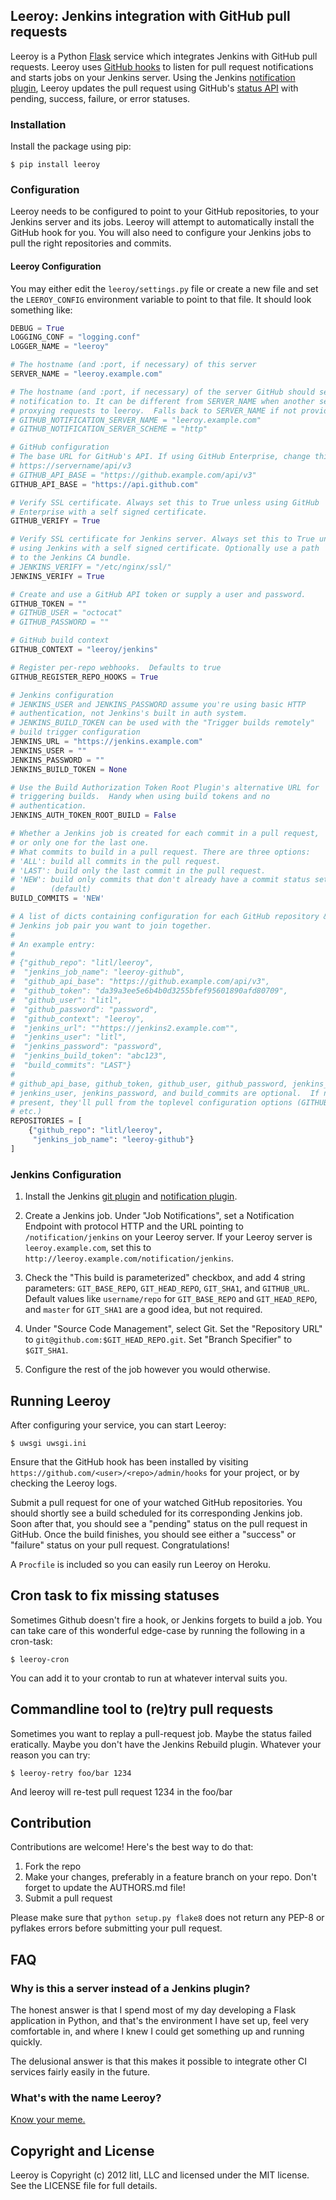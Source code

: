 ## Leeroy: Jenkins integration with GitHub pull requests

Leeroy is a Python [Flask](http://flask.pocoo.org) service which
integrates Jenkins with GitHub pull requests.  Leeroy uses [GitHub
hooks](http://developer.github.com/v3/repos/hooks/) to listen for pull
request notifications and starts jobs on your Jenkins server.  Using the
Jenkins [notification plugin][jnp], Leeroy updates the pull request using
GitHub's [status API](http://developer.github.com/v3/repos/statuses/)
with pending, success, failure, or error statuses.

### Installation

Install the package using pip:

    $ pip install leeroy

### Configuration

Leeroy needs to be configured to point to your GitHub repositories,
to your Jenkins server and its jobs.  Leeroy will attempt to automatically
install the GitHub hook for you.  You will also need to configure your
Jenkins jobs to pull the right repositories and commits.

#### Leeroy Configuration

You may either edit the `leeroy/settings.py` file or create a new file and
set the `LEEROY_CONFIG` environment variable to point to that file.  It
should look something like:

[embedmd]:# (leeroy/settings.py python)
```python
DEBUG = True
LOGGING_CONF = "logging.conf"
LOGGER_NAME = "leeroy"

# The hostname (and :port, if necessary) of this server
SERVER_NAME = "leeroy.example.com"

# The hostname (and :port, if necessary) of the server GitHub should send
# notification to. It can be different from SERVER_NAME when another server is
# proxying requests to leeroy.  Falls back to SERVER_NAME if not provided.
# GITHUB_NOTIFICATION_SERVER_NAME = "leeroy.example.com"
# GITHUB_NOTIFICATION_SERVER_SCHEME = "http"

# GitHub configuration
# The base URL for GitHub's API. If using GitHub Enterprise, change this to
# https://servername/api/v3
# GITHUB_API_BASE = "https://github.example.com/api/v3"
GITHUB_API_BASE = "https://api.github.com"

# Verify SSL certificate. Always set this to True unless using GitHub
# Enterprise with a self signed certificate.
GITHUB_VERIFY = True

# Verify SSL certificate for Jenkins server. Always set this to True unless
# using Jenkins with a self signed certificate. Optionally use a path
# to the Jenkins CA bundle.
# JENKINS_VERIFY = "/etc/nginx/ssl/"
JENKINS_VERIFY = True

# Create and use a GitHub API token or supply a user and password.
GITHUB_TOKEN = ""
# GITHUB_USER = "octocat"
# GITHUB_PASSWORD = ""

# GitHub build context
GITHUB_CONTEXT = "leeroy/jenkins"

# Register per-repo webhooks.  Defaults to true
GITHUB_REGISTER_REPO_HOOKS = True

# Jenkins configuration
# JENKINS_USER and JENKINS_PASSWORD assume you're using basic HTTP
# authentication, not Jenkins's built in auth system.
# JENKINS_BUILD_TOKEN can be used with the "Trigger builds remotely"
# build trigger configuration
JENKINS_URL = "https://jenkins.example.com"
JENKINS_USER = ""
JENKINS_PASSWORD = ""
JENKINS_BUILD_TOKEN = None

# Use the Build Authorization Token Root Plugin's alternative URL for
# triggering builds.  Handy when using build tokens and no
# authentication.
JENKINS_AUTH_TOKEN_ROOT_BUILD = False

# Whether a Jenkins job is created for each commit in a pull request,
# or only one for the last one.
# What commits to build in a pull request. There are three options:
# 'ALL': build all commits in the pull request.
# 'LAST': build only the last commit in the pull request.
# 'NEW': build only commits that don't already have a commit status set.
#        (default)
BUILD_COMMITS = 'NEW'

# A list of dicts containing configuration for each GitHub repository &
# Jenkins job pair you want to join together.
#
# An example entry:
#
# {"github_repo": "litl/leeroy",
#  "jenkins_job_name": "leeroy-github",
#  "github_api_base": "https://github.example.com/api/v3",
#  "github_token": "da39a3ee5e6b4b0d3255bfef95601890afd80709",
#  "github_user": "litl",
#  "github_password": "password",
#  "github_context": "leeroy",
#  "jenkins_url": ""https://jenkins2.example.com"",
#  "jenkins_user": "litl",
#  "jenkins_password": "password",
#  "jenkins_build_token": "abc123",
#  "build_commits": "LAST"}
#
# github_api_base, github_token, github_user, github_password, jenkins_url,
# jenkins_user, jenkins_password, and build_commits are optional.  If not
# present, they'll pull from the toplevel configuration options (GITHUB_USER,
# etc.)
REPOSITORIES = [
    {"github_repo": "litl/leeroy",
     "jenkins_job_name": "leeroy-github"}
]
```

### Jenkins Configuration

1. Install the Jenkins [git plugin][jgp] and [notification plugin][jnp].

2. Create a Jenkins job.  Under "Job Notifications", set a Notification
Endpoint with protocol HTTP and the URL pointing to `/notification/jenkins`
on your Leeroy server.  If your Leeroy server is `leeroy.example.com`, set
this to `http://leeroy.example.com/notification/jenkins`.

3. Check the "This build is parameterized" checkbox, and add 4 string
parameters: `GIT_BASE_REPO`, `GIT_HEAD_REPO`, `GIT_SHA1`, and `GITHUB_URL`.
Default values like `username/repo` for `GIT_BASE_REPO` and `GIT_HEAD_REPO`,
and `master` for `GIT_SHA1` are a good idea, but not required.

4. Under "Source Code Management", select Git.  Set the "Repository URL" to
`git@github.com:$GIT_HEAD_REPO.git`.  Set "Branch Specifier" to `$GIT_SHA1`.

5. Configure the rest of the job however you would otherwise.

[jgp]: https://wiki.jenkins-ci.org/display/JENKINS/Git+Plugin
[jnp]: https://wiki.jenkins-ci.org/display/JENKINS/Notification+Plugin

## Running Leeroy

After configuring your service, you can start Leeroy:

    $ uwsgi uwsgi.ini

Ensure that the GitHub hook has been installed by visiting
`https://github.com/<user>/<repo>/admin/hooks` for your project, or by
checking the Leeroy logs.

Submit a pull request for one of your watched GitHub repositories.  You
should shortly see a build scheduled for its corresponding Jenkins job.
Soon after that, you should see a "pending" status on the pull request
in GitHub.  Once the build finishes, you should see either a "success"
or "failure" status on your pull request.  Congratulations!

A `Procfile` is included so you can easily run Leeroy on Heroku.

## Cron task to fix missing statuses

Sometimes Github doesn't fire a hook, or Jenkins forgets to build a job.  You
can take care of this wonderful edge-case by running the following in a
cron-task:

    $ leeroy-cron

You can add it to your crontab to run at whatever interval suits you.

## Commandline tool to (re)try pull requests

Sometimes you want to replay a pull-request job.  Maybe the status failed
eratically.  Maybe you don't have the Jenkins Rebuild plugin.  Whatever your
reason you can try:

    $ leeroy-retry foo/bar 1234

And leeroy will re-test pull request 1234 in the foo/bar

## Contribution

Contributions are welcome!  Here's the best way to do that:

1. Fork the repo
2. Make your changes, preferably in a feature branch on your repo.  Don't
forget to update the AUTHORS.md file!
3. Submit a pull request

Please make sure that `python setup.py flake8` does not return any PEP-8 or
pyflakes errors before submitting your pull request.

## FAQ

### Why is this a server instead of a Jenkins plugin?

The honest answer is that I spend most of my day developing a Flask
application in Python, and that's the environment I have set up, feel
very comfortable in, and where I knew I could get something up and
running quickly.

The delusional answer is that this makes it possible to integrate
other CI services fairly easily in the future.

### What's with the name Leeroy?

[Know your meme.](http://knowyourmeme.com/memes/leeroy-jenkins)

## Copyright and License

Leeroy is Copyright (c) 2012 litl, LLC and licensed under the MIT license.
See the LICENSE file for full details.
